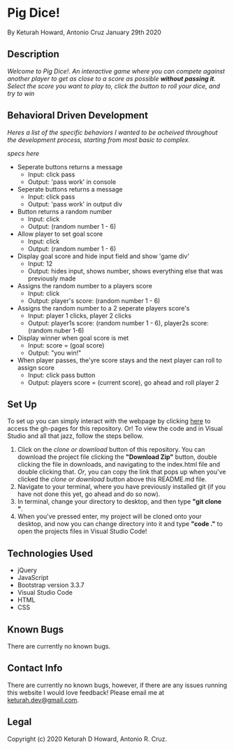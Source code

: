 # Pig Dice!
By Keturah Howard, Antonio Cruz January 29th 2020

## Description
  
*Welcome to Pig Dice!. An interactive game where you can compete against another player to get as close to a score as possible __without passing it__. Select the score you want to play to, click the button to roll your dice, and try to win*

## Behavioral Driven Development
  *Heres a list of the specific behaviors I wanted to be acheived throughout the development process, starting from most basic to complex.*

*specs here*

* Seperate buttons returns a message
  * Input: click pass
  * Output: 'pass work' in console
* Seperate buttons returns a message
  * Input: click pass
  * Output: 'pass work' in output div
* Button returns a random number
  * Input: click
  * Output: (random number 1 - 6)
* Allow player to set goal score
  * Input: click
  * Output: (random number 1 - 6)
* Display goal score and hide input field and show 'game div'
  * Input: 12
  * Output: hides input, shows number, shows everything else that was previously made
* Assigns the random number to a players score
  * Input: click
  * Output: player's score: (random number 1 - 6)
* Assigns the random number to a 2 seperate players score's
  * Input: player 1 clicks, player 2 clicks
  * Output: player1s score: (random number 1 - 6), player2s score: (random nuber 1-6)
* Display winner when goal score is met
  * Input: score = (goal score)
  * Output: "you win!"
* When player passes, the'yre score stays and the next player can roll to assign score 
  * Input: click pass button
  * Output: players score = (current score), go ahead and roll player 2
  


## Set Up 
  To set up you can simply interact with the webpage by clicking [here](https://keturahdev.github.io//) to access the gh-pages for this repository. Or! To view the code and in Visual Studio and all that jazz, follow the steps bellow. 
  1. Click on the *clone or download* button of this repository. You can download the project file clicking the **"Download Zip"** button, double clicking the file in downloads, and navigating to the index.html file and double clicking that. *Or*, you can copy the link that pops up when you've clicked the *clone or download* button above this README.md file.
  2. Navigate to your terminal, where you have previously installed git (if you have not done this yet, go ahead and do so now).
  3. In terminal, change your directory to desktop, and then type **"git clone "**.
  4. When you've pressed enter, my project will be cloned onto your desktop, and now you can change directory into it and type **"code ."** to open the projects files in Visual Studio Code!

## Technologies Used
* jQuery
* JavaScript
* Bootstrap version 3.3.7
* Visual Studio Code
* HTML
* CSS

## Known Bugs
There are currently no known bugs.

## Contact Info 
There are currently no known bugs, however, if there are any issues running this website I would love feedback! Please email me at keturah.dev@gmail.com.

## Legal

Copyright (c) 2020 Keturah D Howard, Antonio R. Cruz.